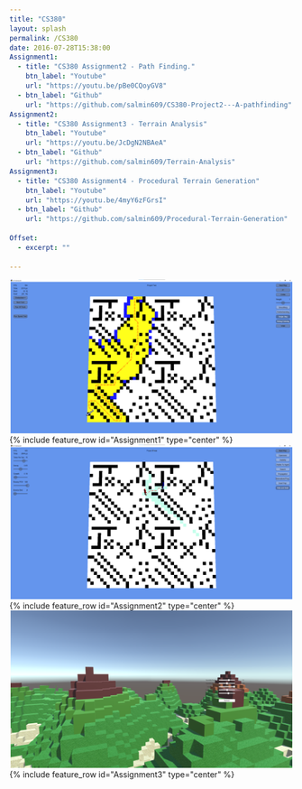```yaml
---
title: "CS380"
layout: splash
permalink: /CS380
date: 2016-07-28T15:38:00
Assignment1:
  - title: "CS380 Assignment2 - Path Finding."
    btn_label: "Youtube"
    url: "https://youtu.be/pBe0CQoyGV8"
  - btn_label: "Github"
    url: "https://github.com/salmin609/CS380-Project2---A-pathfinding"
Assignment2:
  - title: "CS380 Assignment3 - Terrain Analysis"
    btn_label: "Youtube"
    url: "https://youtu.be/JcDgN2NBAeA"
  - btn_label: "Github"
    url: "https://github.com/salmin609/Terrain-Analysis"
Assignment3:
  - title: "CS380 Assignment4 - Procedural Terrain Generation"
    btn_label: "Youtube"
    url: "https://youtu.be/4myY6zFGrsI"
  - btn_label: "Github"
    url: "https://github.com/salmin609/Procedural-Terrain-Generation"

Offset:
  - excerpt: ""

---
```


<div style="text-align: center">
<img src="https://github.com/salmin609/salmin609.github.io/blob/master/images/380_1.png?raw=true" width = "500">
</div>
{% include feature_row id="Assignment1" type="center" %}

<div style="text-align: center">
<img src="https://github.com/salmin609/salmin609.github.io/blob/master/images/380_2.png?raw=true" width = "500">
</div>
{% include feature_row id="Assignment2" type="center" %}

<div style="text-align: center">
<img src="https://github.com/salmin609/salmin609.github.io/blob/master/images/380_3.png?raw=true" width = "500">
</div>
{% include feature_row id="Assignment3" type="center" %}